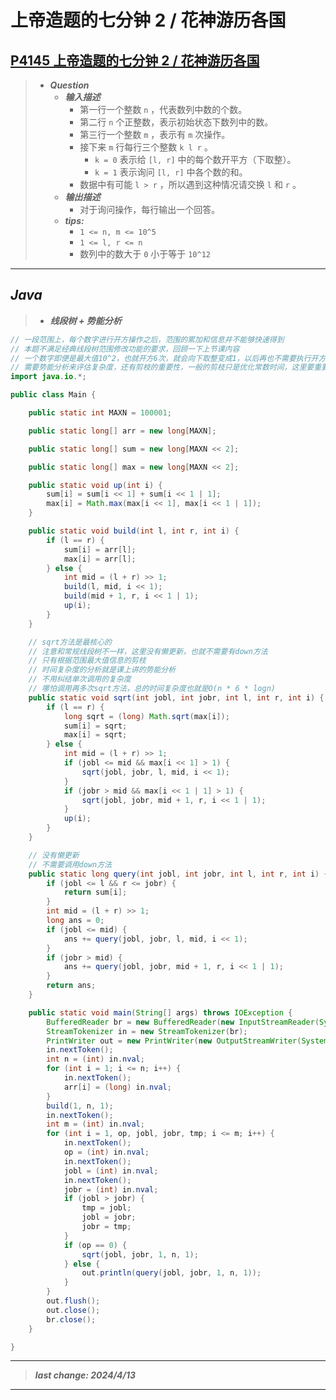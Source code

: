 # 上帝造题的七分钟 2 / 花神游历各国

## [P4145 上帝造题的七分钟 2 / 花神游历各国](https://www.luogu.com.cn/problem/P4145)

> - ***Question***
>   - ***输入描述***
>     - 第一行一个整数 `n` ，代表数列中数的个数。
>     - 第二行 `n` 个正整数，表示初始状态下数列中的数。
>     - 第三行一个整数 `m` ，表示有 `m` 次操作。
>     - 接下来 `m` 行每行三个整数 `k l r` 。
>       - `k = 0` 表示给 `[l, r]` 中的每个数开平方（下取整）。
>       - `k = 1` 表示询问 `[l, r]` 中各个数的和。
>     - 数据中有可能 `l > r` ，所以遇到这种情况请交换 `l` 和 `r` 。
>   - ***输出描述***
>     - 对于询问操作，每行输出一个回答。
>   - ***tips:***
>     - `1 <= n, m <= 10^5`
>     - `1 <= l, r <= n`
>     - 数列中的数大于 `0` 小于等于 `10^12`

---

## *Java*

> - ***线段树 + 势能分析***

```java
// 一段范围上，每个数字进行开方操作之后，范围的累加和信息并不能够快速得到
// 本题不满足经典线段树范围修改功能的要求，回顾一下上节课内容
// 一个数字即便是最大值10^2，也就开方6次，就会向下取整变成1，以后再也不需要执行开方
// 需要势能分析来评估复杂度，还有剪枝的重要性，一般的剪枝只是优化常数时间，这里要重要的多
import java.io.*;

public class Main {

    public static int MAXN = 100001;

    public static long[] arr = new long[MAXN];

    public static long[] sum = new long[MAXN << 2];

    public static long[] max = new long[MAXN << 2];

    public static void up(int i) {
        sum[i] = sum[i << 1] + sum[i << 1 | 1];
        max[i] = Math.max(max[i << 1], max[i << 1 | 1]);
    }

    public static void build(int l, int r, int i) {
        if (l == r) {
            sum[i] = arr[l];
            max[i] = arr[l];
        } else {
            int mid = (l + r) >> 1;
            build(l, mid, i << 1);
            build(mid + 1, r, i << 1 | 1);
            up(i);
        }
    }

    // sqrt方法是最核心的
    // 注意和常规线段树不一样，这里没有懒更新，也就不需要有down方法
    // 只有根据范围最大值信息的剪枝
    // 时间复杂度的分析就是课上讲的势能分析
    // 不用纠结单次调用的复杂度
    // 哪怕调用再多次sqrt方法，总的时间复杂度也就是O(n * 6 * logn)
    public static void sqrt(int jobl, int jobr, int l, int r, int i) {
        if (l == r) {
            long sqrt = (long) Math.sqrt(max[i]);
            sum[i] = sqrt;
            max[i] = sqrt;
        } else {
            int mid = (l + r) >> 1;
            if (jobl <= mid && max[i << 1] > 1) {
                sqrt(jobl, jobr, l, mid, i << 1);
            }
            if (jobr > mid && max[i << 1 | 1] > 1) {
                sqrt(jobl, jobr, mid + 1, r, i << 1 | 1);
            }
            up(i);
        }
    }

    // 没有懒更新
    // 不需要调用down方法
    public static long query(int jobl, int jobr, int l, int r, int i) {
        if (jobl <= l && r <= jobr) {
            return sum[i];
        }
        int mid = (l + r) >> 1;
        long ans = 0;
        if (jobl <= mid) {
            ans += query(jobl, jobr, l, mid, i << 1);
        }
        if (jobr > mid) {
            ans += query(jobl, jobr, mid + 1, r, i << 1 | 1);
        }
        return ans;
    }

    public static void main(String[] args) throws IOException {
        BufferedReader br = new BufferedReader(new InputStreamReader(System.in));
        StreamTokenizer in = new StreamTokenizer(br);
        PrintWriter out = new PrintWriter(new OutputStreamWriter(System.out));
        in.nextToken();
        int n = (int) in.nval;
        for (int i = 1; i <= n; i++) {
            in.nextToken();
            arr[i] = (long) in.nval;
        }
        build(1, n, 1);
        in.nextToken();
        int m = (int) in.nval;
        for (int i = 1, op, jobl, jobr, tmp; i <= m; i++) {
            in.nextToken();
            op = (int) in.nval;
            in.nextToken();
            jobl = (int) in.nval;
            in.nextToken();
            jobr = (int) in.nval;
            if (jobl > jobr) {
                tmp = jobl;
                jobl = jobr;
                jobr = tmp;
            }
            if (op == 0) {
                sqrt(jobl, jobr, 1, n, 1);
            } else {
                out.println(query(jobl, jobr, 1, n, 1));
            }
        }
        out.flush();
        out.close();
        br.close();
    }

}
```

---

> ***last change: 2024/4/13***

---
